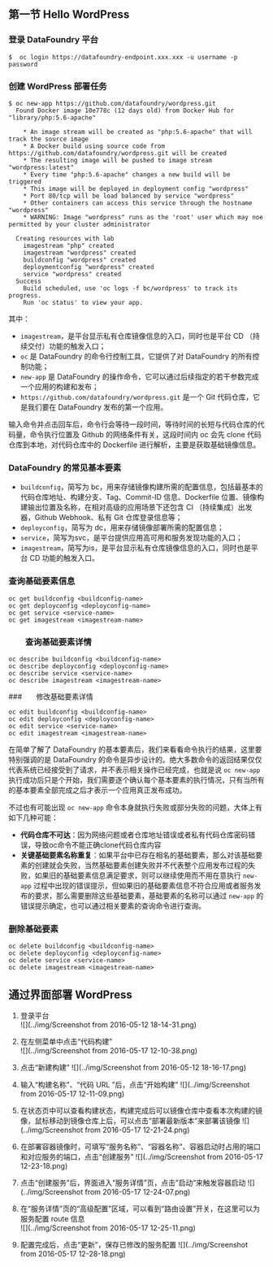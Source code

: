 ##  第一节  Hello WordPress  
### 登录 DataFoundry 平台 

```  
$  oc login https://datafoundry-endpoint.xxx.xxx -u username -p password  
```  

### 创建 WordPress 部署任务  
 
```  
$ oc new-app https://github.com/datafoundry/wordpress.git  
  Found Docker image 10e778c (12 days old) from Docker Hub for "library/php:5.6-apache"

    * An image stream will be created as "php:5.6-apache" that will track the source image
    * A Docker build using source code from https://github.com/datafoundry/wordpress.git will be created
    * The resulting image will be pushed to image stream "wordpress:latest"
    * Every time "php:5.6-apache" changes a new build will be triggered
    * This image will be deployed in deployment config "wordpress"
    * Port 80/tcp will be load balanced by service "wordpress"
    * Other containers can access this service through the hostname "wordpress"
    * WARNING: Image "wordpress" runs as the 'root' user which may noe permitted by your cluster administrator

  Creating resources with lab
    imagestream "php" created
    imagestream "wordpress" created
    buildconfig "wordpress" created
    deploymentconfig "wordpress" created
    service "wordpress" created
  Success
    Build scheduled, use 'oc logs -f bc/wordpress' to track its progress.
    Run 'oc status' to view your app.
  ``` 

其中：  

- `imagestream`，是平台显示私有仓库镜像信息的入口，同时也是平台 CD （持续交付）功能的触发入口；
- `oc` 是 DataFoundry 的命令行控制工具，它提供了对 DataFoundry 的所有控制功能；
- `new-app` 是 DataFoundry 的操作命令，它可以通过后续指定的若干参数完成一个应用的构建和发布；
- `https://github.com/datafoundry/wordpress.git` 是一个 Git 代码仓库，它是我们要在 DataFoundry 发布的第一个应用。

输入命令并点击回车后，命令行会等待一段时间，等待时间的长短与代码仓库的代码量，命令执行位置及 Github 的网络条件有关，这段时间内 oc 会先 clone 代码仓库到本地，对代码仓库中的 Dockerfile 进行解析，主要是获取基础镜像信息。
    
### DataFoundry 的常见基本要素
- `buildconfig`，简写为 bc，用来存储镜像构建所需的配置信息，包括最基本的代码仓库地址、构建分支、Tag、Commit-ID 信息、Dockerfile 位置、镜像构建输出位置及名称，在相对高级的应用场景下还包含 CI （持续集成）出发器，Github Webhook、私有 Git 仓库登录信息等；
- `deployconfig`，简写为 dc，用来存储镜像部署所需的配置信息；
- `service`，简写为svc，是平台提供应用高可用和服务发现功能的入口；
- `imagestream`，简写为is，是平台显示私有仓库镜像信息的入口，同时也是平台 CD 功能的触发入口。  

### 查询基础要素信息  

```  
oc get buildconfig <buildconfig-name>
oc get deployconfig <deployconfig-name>
oc get service <service-name>
oc get imagestream <imagestream-name>
```  
### 　　查询基础要素详情  

```  
oc describe buildconfig <buildconfig-name>  
oc describe deployconfig <deployconfig-name>  
oc describe service <service-name>  
oc describe imagestream <imagestream-name>  
```  
###　　修改基础要素详情   

```  
oc edit buildconfig <buildconfig-name>  
oc edit deployconfig <deployconfig-name>  
oc edit service <service-name>  
oc edit imagestream <imagestream-name>  
```

在简单了解了 DataFoundry 的基本要素后，我们来看看命令执行的结果，这里要特别强调的是 DataFoundry 的命令是异步设计的。绝大多数命令的返回结果仅仅代表系统已经接受到了请求，并不表示相关操作已经完成，也就是说 `oc new-app` 执行成功后只是个开始，我们需要逐个确认每个基本要素的执行情况，只有当所有的基本要素全部完成之后才表示一个应用真正发布成功。

不过也有可能出现 `oc new-app` 命令本身就执行失败或部分失败的问题，大体上有如下几种可能：

* **代码仓库不可达**：因为网络问题或者仓库地址错误或者私有代码仓库密码错误，导致oc命令不能正确clone代码仓库内容  
* **关键基础要素名称重复**：如果平台中已存在相名的基础要素，那么对该基础要素的创建就会失败，当然基础要素创建失败并不代表整个应用发布过程的失败，如果旧的基础要素信息满足要求，则可以继续使用而不用在意执行 `new-app` 过程中出现的错误提示，但如果旧的基础要素信息不符合应用或者服务发布的要求，那么需要删除这些基础要素，基础要素的名称可以通过 `new-app` 的错误提示确定，也可以通过相关要素的查询命令进行查询。

### 删除基础要素

```   
oc delete buildconfig <buildconfig-name>  
oc delete deployconfig <deployconfig-name>  
oc delete service <service-name>  
oc delete imagestream <imagestream-name>  
```  
    
## 通过界面部署 WordPress

1.  登录平台  
  ![](../img/Screenshot from 2016-05-12 18-14-31.png)
  
1. 在左侧菜单中点击“代码构建”  
 ![](../img/Screenshot from 2016-05-17 12-10-38.png)  

1. 点击“新建构建”
  ![](../img/Screenshot from 2016-05-12 18-16-17.png)

1. 输入“构建名称”、“代码 URL ”后，点击“开始构建”
  ![](../img/Screenshot from 2016-05-17 12-11-09.png)

1. 在状态页中可以查看构建状态，构建完成后可以镜像仓库中查看本次构建的镜像，鼠标移动到镜像仓库上后，可以点击“部署最新版本”来部署该镜像
 ![](../img/Screenshot from 2016-05-17 12-21-24.png)

1. 在部署容器镜像时，可填写“服务名称”、“容器名称”、容器启动时占用的端口和对应服务的端口，点击“创建服务”
![](../img/Screenshot from 2016-05-17 12-23-18.png)  

1. 点击“创建服务”后，界面进入“服务详情”页，点击”启动“来触发容器启动
![](../img/Screenshot from 2016-05-17 12-24-07.png) 

1. 在“服务详情”页的“高级配置”区域，可以看到“路由设置”开关，在这里可以为服务配置 route 信息       
![](../img/Screenshot from 2016-05-17 12-25-11.png)

1. 配置完成后，点击“更新”，保存已修改的服务配置
![](../img/Screenshot from 2016-05-17 12-28-18.png)